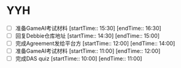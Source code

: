 # YYH
- [ ] 准备GameAI考试材料 [startTime:: 15:30]  [endTime:: 16:30]
- [ ] 回复Debbie仓库地址 [startTime:: 14:30]  [endTime:: 15:00]
- [ ] 完成Agreement发给平台方 [startTime:: 12:00]  [endTime:: 14:00]
- [ ] 准备GameAI考试材料 [startTime:: 11:00]  [endTime:: 12:00]
- [ ] 完成DAS quiz [startTime:: 10:00]  [endTime:: 11:00]